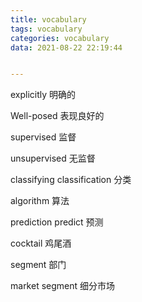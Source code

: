 ```yaml
---
title: vocabulary
tags: vocabulary
categories: vocabulary
data: 2021-08-22 22:19:44


---
```


explicitly 明确的

Well-posed 表现良好的

supervised 监督

unsupervised 无监督

classifying classification 分类

algorithm 算法

prediction predict 预测

cocktail 鸡尾酒

segment 部门

market segment 细分市场

 